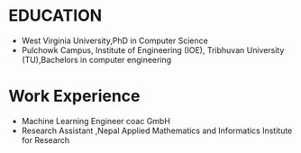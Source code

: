 

# EDUCATION
 - West Virginia University,PhD in Computer Science
 - Pulchowk Campus, Institute of Engineering (IOE), Tribhuvan University (TU),Bachelors in computer engineering

# Work Experience
- Machine Learning Engineer coac GmbH
- Research Assistant ,Nepal Applied Mathematics and Informatics Institute for Research
